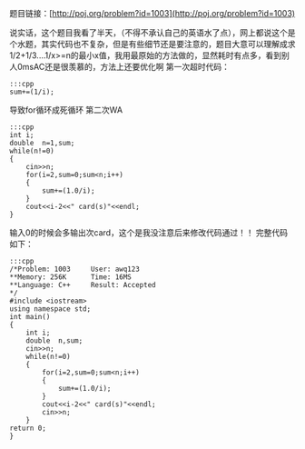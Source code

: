<!--
.. title: POJ 1003 Hangover C++版
.. slug: poj-1003
.. date: 2013-04-07T04:20:18+08:00
.. tags:
.. link:
.. description:
.. type: text
-->


题目链接：[http://poj.org/problem?id=1003](http://poj.org/problem?id=1003)

说实话，这个题目我看了半天，（不得不承认自己的英语水了点），网上都说这个是个水题，其实代码也不复杂，但是有些细节还是要注意的，题目大意可以理解成求1/2+1/3....1/x>=n的最小x值，我用最原始的方法做的，显然耗时有点多，看到别人0msAC还是很羡慕的，方法上还要优化啊
第一次超时代码：

	:::cpp
	sum+=(1/i);

导致for循环成死循环
第二次WA

	:::cpp
	int i;
	double  n=1,sum;
	while(n!=0)
	{
		cin>>n;
		for(i=2,sum=0;sum<n;i++)
		{
			sum+=(1.0/i);
		}
		cout<<i-2<<" card(s)"<<endl;
	}

输入0的时候会多输出次card，这个是我没注意后来修改代码通过！！
完整代码如下：

	:::cpp
	/*Problem: 1003		User: awq123
	**Memory: 256K		Time: 16MS
	**Language: C++		Result: Accepted
	*/
	#include <iostream>
	using namespace std;
	int main()
	{
		int i;
		double  n,sum;
		cin>>n;
		while(n!=0)
		{
			for(i=2,sum=0;sum<n;i++)
			{
				sum+=(1.0/i);
			}
			cout<<i-2<<" card(s)"<<endl;
			cin>>n;
		}
	return 0;	
	}
